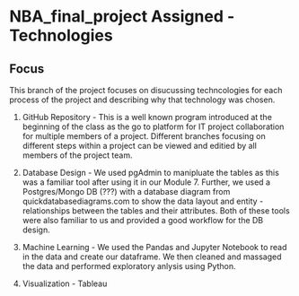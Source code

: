 # NBA_final_project Assigned - Technologies

## Focus

This branch of the project focuses on disucussing techncologies for each process of the project and describing why that technology was chosen.

1. GitHub Repository -  This is a well known program introduced at the beginning of the class as the go to platform for IT project collaboration for multiple members of a project.  Different branches focusing on different steps within a project can be viewed and editied by all members of the project team.

2. Database Design - We used pgAdmin to manipluate the tables as this was a familiar tool after using it in our Module 7. Further, we used a Postgres/Mongo DB (???) with a database diagram from quickdatabasediagrams.com to show the data layout and entity - relationships between the tables and their attributes.  Both of these tools were also familiar to us and provided a good workflow for the DB design.

3. Machine Learning - We used the Pandas and Jupyter Notebook to read in the data and create our dataframe.  We then cleaned and massaged the data and performed exploratory anlysis using Python.

4. Visualization - Tableau

